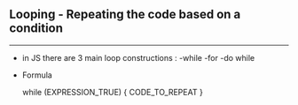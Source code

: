 ## Looping - Repeating the code based on a condition

---

* in JS there are 3 main loop constructions :
  -while
  -for
  -do while


* Formula

  while (EXPRESSION_TRUE) {
    CODE_TO_REPEAT
  }